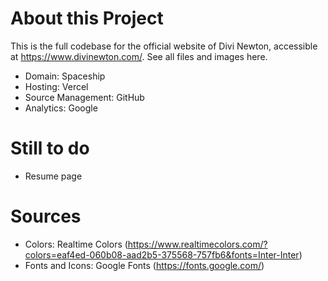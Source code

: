 # About this Project
This is the full codebase for the official website of Divi Newton, accessible at https://www.divinewton.com/. 
See all files and images here.

- Domain: Spaceship
- Hosting: Vercel
- Source Management: GitHub
- Analytics: Google

# Still to do
- Resume page

# Sources
- Colors: Realtime Colors (https://www.realtimecolors.com/?colors=eaf4ed-060b08-aad2b5-375568-757fb6&fonts=Inter-Inter)
- Fonts and Icons: Google Fonts (https://fonts.google.com/)
